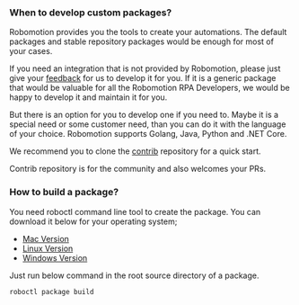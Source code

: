 ### When to develop custom packages?

Robomotion provides you the tools to create your automations. The default packages and stable repository packages would be enough for most of your cases.

If you need an integration that is not provided by Robomotion, please just give your [feedback](https://feedback.robomotion.io) for us to develop it for you. If it is a generic package that would be valuable for all the Robomotion RPA Developers, we would be happy to develop it and maintain it for you.

But there is an option for you to develop one if you need to. Maybe it is a special need or some customer need, than you can do it with the language of your choice. Robomotion supports Golang, Java, Python and .NET Core.

We recommend you to clone the [contrib](https://github.com/robomotionio/packages-contrib) repository for a quick start.

Contrib repository is for the community and also welcomes your PRs.

### How to build a package?

You need roboctl command line tool to create the package. You can download it below for your operating system;

* [Mac Version](https://packages.robomotion.io/releases/roboctl/roboctl-v1.0.0-darwin-amd64.tar.gz)
* [Linux Version](https://packages.robomotion.io/releases/roboctl/roboctl-v1.0.0-linux-amd64.tar.gz)
* [Windows Version](https://packages.robomotion.io/releases/roboctl/roboctl-v1.0.0-windows-amd64.tar.gz)

Just run below command in the root source directory of a package.

`roboctl package build`
